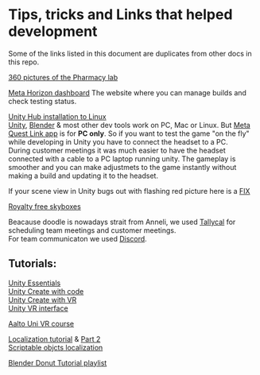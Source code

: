 # Tips, tricks and Links that helped development

Some of the links listed in this document are duplicates from other docs in this repo.

[360 pictures of the Pharmacy lab](https://www.thinglink.com/video/1509905783737810947)

[Meta Horizon dashboard](https://developer.oculus.com/manage/organizations/641878557790712/?app=6038104376288741) The website where you can manage builds and check testing status.

[Unity Hub installation to Linux](https://docs.unity3d.com/hub/manual/InstallHub.html#install-hub-linux)\
[Unity](https://unity.com/), [Blender](https://www.blender.org/) & most other dev tools work on PC, Mac or Linux. But [Meta Quest Link app](https://www.meta.com/en-gb/help/quest/articles/headsets-and-accessories/oculus-rift-s/install-app-for-link/?srsltid=AfmBOorM4kNt9xiuJPnsbwMDC-6-vOahgObNBf4eRSMXh98UkVTdVZvi) is for **PC only**. So if you want to test the game "on the fly" while developing in Unity you have to connect the headset to a PC.\
During customer meetings it was much easier to have the headset connected with a cable to a PC laptop running unity. The gameplay is smoother and you can make adjustmets to the game instantly without making a build and updating it to the headset.

If your scene view in Unity bugs out with flashing red picture here is a [FIX](https://www.youtube.com/watch?v=rod3Bnkb3lI)

[Royalty free skyboxes](https://polyhaven.com/hdris)

Beacause doodle is nowadays strait from Anneli, we used [Tallycal](https://tallycal.com/) for scheduling team meetings and customer meetings.\
For team communicaton we used [Discord](https://discord.com/).

## Tutorials:

[Unity Essentials](https://learn.unity.com/learn/pathway/unity-essentials)\
[Unity Create with code](https://learn.unity.com/course/create-with-code)\
[Unity Create with VR](https://learn.unity.com/course/create-with-vr)\
[Unity VR interface](https://learn.unity.com/course/create-with-vr)

[Aalto Uni VR course](https://www.sebastianjiroschlecht.com/courses/cvw2023/week2/firstscene/)

[Localization tutorial](https://www.sebastianjiroschlecht.com/courses/cvw2023/week2/firstscene/) & [Part 2](https://www.youtube.com/watch?v=XLv79XcbYXc)\
[Scriptable objcts localization](https://www.youtube.com/watch?v=Y9o8aHUTuXM)

[Blender Donut Tutorial playlist](https://www.youtube.com/playlist?list=PLjEaoINr3zgEPv5y--4MKpciLaoQYZB1Z)

